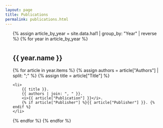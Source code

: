 ```yaml
---
layout: page
title: Publications
permalink: publications.html
---
```


<ul>
{% assign article_by_year = site.data.hal1 | group_by: "Year" | reverse %}
{% for year in article_by_year %}
  <h2 style="margin-top: 40px;">{{ year.name }}</h2>
  {% for article in year.items %}
    {% assign authors = article["Authors"] | split: ";" %}
    {% assign title = article["Title"] %}
    
    <li>
        {{ title }}.
        {{ authors | join: ", " }}.
        <i>{{ article["Publication"] }}</i>.
        {% if article["Publisher"] %}{{ article["Publisher"] }}. {% endif %}
    </li>

  {% endfor %}
{% endfor %}
</ul>
